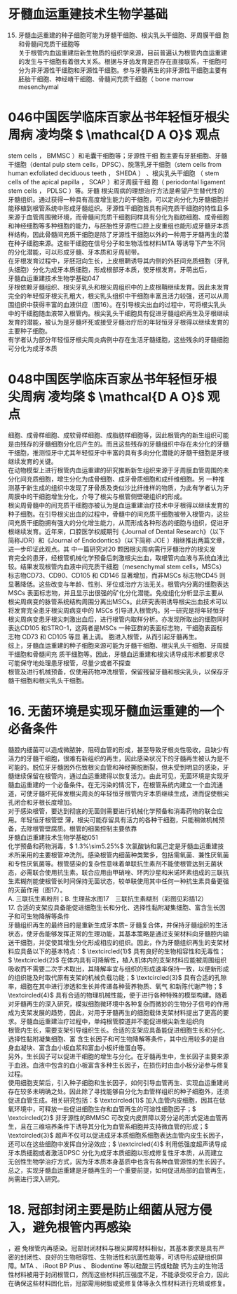 # 牙髓血运重建技术生物学基础  
15. 牙髓血运重建的种子细胞可能为牙髓干细胞、根尖乳头干细胞、牙周膜干细 胞和骨髓间充质干细胞等  
关于根管内血运重建后新生物质的组织学来源，目前普遍认为根管内血运重建的发生与干细胞有着很大关系。根据与牙齿发育是否存在直接联系，干细胞可分为非牙源性干细胞和牙源性干细胞。参与牙髓再生的非牙源性干细胞主要有胚胎干细胞、神经嵴干细胞、骨髓间充质干细胞（ bone marrow mesenchymal  
# 046中国医学临床百家丛书年轻恒牙根尖周病  凌均棨 $ \mathcal{D A O}$    观点  
stem cells ， BMMSC ）和毛囊干细胞等；牙源性干细 胞主要有牙胚细胞、牙髓干细胞（dental pulp stem cells，DPSC）、脱落乳牙干细胞（stem cells from human exfoliated deciduous teeth ， SHEDA ） 、根尖乳头干细胞 （ stem cells of the apical papilla ， SCAP  ）和牙周膜干细 胞（ periodontal ligament stem cells ， PDLSC ）等。牙髓 根尖周病的理想治疗方法是希望产生替代性的牙髓组织。通过获得一种具有高度增生能力的干细胞，可以定向分化为牙髓细胞并能移植到根管系统中形成牙髓组织。牙源性干细胞皆具有间充质干细胞的特性且多来源于血管周围微环境，而骨髓间充质干细胞同样具有分化为脂肪细胞、成骨细胞和神经细胞等多种细胞的能力，与胚胎性牙源性口腔上皮重组也能形成牙髓牙本质样结构，因此骨髓间充质干细胞是除了牙源性干细胞以外的一种用于牙髓再生的潜在种子细胞来源。这些干细胞在信号分子和生物活性材料MTA 等诱导下产生不同的分化潜能，可以形成牙髓、牙本质和牙周韧带。  
在牙根发育过程中，牙胚冠向生长，上皮根鞘诱导其内侧的外胚间充质细胞（牙乳头细胞）分化为成牙本质细胞，形成根部牙本质，使牙根发育。牙萌出后，  
牙髓血运重建技术生物学基础047  
牙根依赖牙髓组织、根尖牙乳头和根尖周组织中的上皮根鞘继续发育。因此未发育完全的年轻恒牙根尖孔粗大，根尖乳头组织中干细胞丰富且活力较强，还可以从周围组织中获得丰富的血液供应（图16）。在引导根尖出血的过程中，可将根尖乳头中的干细胞随血液带入根管内。根尖乳头干细胞具有促进牙髓组织再生及牙根继续发育的潜能，被认为是牙髓坏死或接受牙髓治疗后的年轻恒牙牙根得以继续发育的主要种子细胞。  
有学者认为部分年轻恒牙根尖周炎病例中存在生活牙髓细胞，这些残余的牙髓细胞可分化为成牙本质  
# 048中国医学临床百家丛书年轻恒牙根尖周病  凌均棨 $ \mathcal{D A O}$    观点  
细胞、成骨样细胞、成软骨样细胞、成脂肪样细胞等，因此根管内的新生组织可能是由残存的牙髓细胞分化后产生的。而且这些残存的牙髓组织中存在未分化的牙髓干细胞，推测恒牙中尤其年轻恒牙中丰富的具有多向分化潜能的牙髓干细胞是牙根继续发育的关键。  
在动物模型上进行根管内血运重建的研究推断新生组织来源于牙周膜血管周围的未分化间充质细胞，增生分化为成骨细胞、成牙骨质细胞和成纤维细胞。另 一种推测基于新生成的组织中发现了牙骨质及类似沙比纤维样的物质，为此有学者认为牙周膜中的干细胞增生分化，介导了根尖与根管侧壁硬组织的形成。  
根尖周骨髓中的间充质干细胞亦被认为是血运重建治疗技术中牙根得以继续发育的种子细胞。在引导根尖出血的过程中，骨髓中的间充质干细胞被带入根管内，这些间充质干细胞拥有强大的分化增生能力，从而形成各种形态的细胞与组织，促进牙根继续发育。近年来，口腔医学权威期刊《Journal of Dental Research》（以下简称JDR）和《Journal of Endodontics》（以下简称 JOE ）相继推出两篇文章，进一步印证此观点。其 中一篇研究对20 颗因根尖周病需行牙髓治疗的根尖发  
育完全的患牙，经根管机械化学预备后刺激根尖出血，取根管内血液与系统血液比较。结果发现根管内血液中间充质干细胞（mesenchymal stem cells，MSCs）标志物CD73、CD90、CD105 和 CD146 显著增加，而非MSCs 标志物CD45 则显著降低。这些改变与年龄、性别、牙位或治疗方法无关。根管内分离的细胞表达MSCs 表面标志物，并且显示出很强的矿化分化潜能。免疫组化分析显示主要从根尖周病变的脉管系统结构周围分离出MSCs。此研究表明诱导根尖出血技术可以将发育完全患牙根尖周病变中的 MSCs 引导进入根管内。另一研究是将年轻恒牙根尖周病变患牙根尖刺激出血后，进行根管内取样分析。亦发现所取出的细胞同时表达CD105 和STRO-1，这两者是MSCs 一种亚群的表面标志物，干细胞表面标志物 CD73  和  CD105  等显 著上调。 胞进入根管，从而引起牙髓再生。  
综上，牙髓血运重建的种子细胞来源可能为牙髓干细胞、根尖乳头干细胞、牙周膜干细胞和骨髓间充 质干细胞等。因此，牙髓血运重建和根尖诱导成形术都要求尽可能保守地处理患牙根管，尽量少或者不探查  
根管及进行机械预备，仅使用药物冲洗根管，保留残留牙髓和根尖乳头，以保存牙髓干细胞和根尖乳头干细胞。  
# 16. 无菌环境是实现牙髓血运重建的一个必备条件  
髓腔内细菌可以造成微脓肿，阻碍血管的形成，甚至导致牙根炎性吸收，且缺少有活力的牙髓干细胞，很难有新组织的再生，因此感染状况下的牙髓再生被认为是不可能的。脱位牙牙髓因外伤致根尖血管和神经撕脱断裂，但未受到明显的感染，牙髓继续保留在根管内，通过血运重建得以恢复活力。由此可见，无菌环境是实现牙髓血运重建的一个必备条件。在无污染的情况下，在根管系统内建立一个血流通道，可使牙髓坏死伴发根尖周炎的年轻恒牙根管内牙本质继续生成，进而促使根尖孔闭合和牙根长度增加。  
对于感染根管，要达到彻底的无菌则需要进行机械化学预备和消毒药物的联合应用。年轻恒牙根管壁 薄，根尖可能存留具有活力的各种干细胞，只能稍做机械预备，去除根管壁腐质。根管的细菌控制主要依靠  
牙髓血运重建技术生物学基础051  
化学预备和药物消毒，$ 1.3\%\sim5.25\%$ 次氯酸钠和氯己定是牙髓血运重建技术所采用的主要根管冲洗剂。感染根管内细菌种类繁多，包括需氧菌、兼性厌氧菌和专性厌氧菌等。根管感染的复杂性意味着单联抗生素剂不能使根管达到无菌状态，必需联合使用抗生素。联合应用由甲硝唑、环丙沙星和米诺环素组成的三联抗生素糊剂能使根管长时间保持无菌状态，较单联使用其中任何一种抗生素具备更强的灭菌作用（图17）。  
A. 三联抗生素粉剂；B. 生理盐水图17　三联抗生素糊剂（彩图见彩插12）  
17. 合适的支架应具备能促进细胞生长和分化、选择性黏附凝集细胞、富含生长因子和可生物降解等条件  
牙髓组织再生的最终目的是重新生成牙本质– 牙髓复合体，并保持牙髓组织的生活状态，使牙齿能够发挥正常的生理功能，其基本策略是通过支架材料向牙髓腔内输送干细胞，并促使其增生分化形成相应的组织。因此，作为牙髓组织再生的支架材料应具备以下的基本特点：$ \textcircled{1}$    具有良好的生物相容性和无毒性；$ \textcircled{2}$    在体内具有可降解性，植入机体内的支架材料应能被周围组织吸收而不需要二次手术取出，其降解率宜与组织的形成速率保持一致，以便新形成的组织能及时取代原有支架的机械负载功能；$ \textcircled{3}$    具有合适的孔隙率，细胞在其中进行渗透和生长并传递各种营养物质、氧气 和新陈代谢产物；$ \textcircled{4}$    具有合适的物理机械性能，便于进行各种特殊的模型构建。随着对牙髓再生的深入研究，模拟细胞微环境中各种复杂而微妙的生物分子信号的作用成为支架发展的趋势，因此，对用于牙髓再生的细胞载体支架材料提出了更高的要求。牙髓血运重建治疗过程中，单纯根管腔道并不能促进根尖新生组织向  
根管内生长，需要支架引导组织生长。合适的支架应具备能促进细胞生长和分化、选择性黏附凝集细胞、富 含生长因子和可生物降解等条件，其中应用较多的是自身血凝块、富含血小板血浆和富血小板纤维蛋白等。  
另外，生长因子可以促进干细胞的增生与分化。在牙髓再生中，生长因子主要来源于血液。血液中包含的血小板富含多种生长因子，在损伤时由血小板分泌参与修复过程。  
使用细胞支架后，引入种子细胞和生长因子，如何引导血管再生、实现血运重建尚存在较多未明确之处。因此除了寻找能够自分化为血管样组织的种子细胞外，还须促进血管生成。相关研究包括：$ \textcircled{1}$    加入血管内皮细胞，因其在低氧环境中，可释放一些促进细胞生存和血管再生的可溶性细胞因子；$ \textcircled{2}$    非牙源性的BMMSC 可改变内皮屏障以旁分泌的形式促进血管再生，且在三维培养条件下诱导其分化为血管系细胞并支持微血管的形成；$ \textcircled{3}$    超声不仅可以促进成牙本质细胞系细胞表达血管内皮生长因子，还可以在这些细胞中发挥自分泌效应；$ \textcircled{4}$    利用低强度超声诱导成牙本质细胞或者激活DPSC 分化为成牙本质细胞以形成修复性牙本质，从而建立无创性生物学治疗方式，因为牙本质本身基质中也含有各种血管源性的生长因子。总之，实现牙髓血运重建是牙髓再生的一个重要前提，如何促进局部的血管再生，尚需进行深入研究。  
# 18. 冠部封闭主要是防止细菌从冠方侵入，避免根管内再感染  
，避 免根管内再感染。冠部封闭材料与根尖屏障材料相似，其基本要求是具有严密的封闭性、良好的生物相容性、生物活性和抗菌性能等，可诱导形成硬组织屏障。MTA 、 iRoot BP Plus 、 Biodentine  等以硅酸三钙或硅酸 钙为主的生物活性材料被用于封闭根管口，然而这些材料抗压强度不足，不能承受咬牙合力，因此在确保这些材料固化后，冠部需用树脂或瓷修复体等永久性材料进行充填或修复。  
